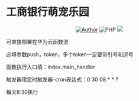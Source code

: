 # 工商银行萌宠乐园

<p align="center">
    <a href="https://github.com/raindrop-hb"><img alt="Author" src="https://img.shields.io/badge/author-raindrop-blueviolet"/></a>
    <img alt="PHP" src="https://img.shields.io/badge/code-Python-success"/>
    <img src="https://github-visitor-badge.glitch.me/badge?page_id=ghmcly"/>
</p>

可直接部署在华为云函数流

必填参数push，token，多个token一定要带引号和逗号

函数执行入口填：index.main_handler

触发器用定时触发器-cron表达式：0 30 08 * * ?

每天8:30执行
